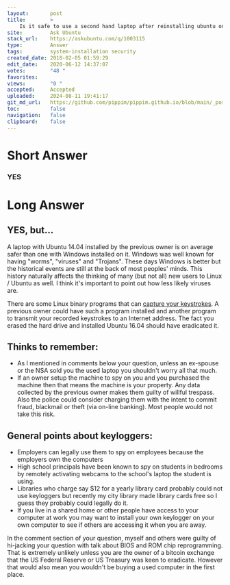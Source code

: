 ```yaml
---
layout:       post
title:        >
    Is it safe to use a second hand laptop after reinstalling ubuntu on it
site:         Ask Ubuntu
stack_url:    https://askubuntu.com/q/1003115
type:         Answer
tags:         system-installation security
created_date: 2018-02-05 01:59:29
edit_date:    2020-06-12 14:37:07
votes:        "48 "
favorites:    
views:        "0 "
accepted:     Accepted
uploaded:     2024-08-11 19:41:17
git_md_url:   https://github.com/pippim/pippim.github.io/blob/main/_posts/2018/2018-02-05-Is-it-safe-to-use-a-second-hand-laptop-after-reinstalling-ubuntu-on-it.md
toc:          false
navigation:   false
clipboard:    false
---
```


# Short Answer

### YES

# Long Answer

## YES, but...

A laptop with Ubuntu 14.04 installed by the previous owner is on average safer than one with Windows installed on it. Windows was well known for having "worms", "viruses" and "Trojans". These days Windows is better but the historical events are still at the back of most peoples' minds. This history naturally affects the thinking of many (but not all) new users to Linux / Ubuntu as well. I think it's important to point out how less likely viruses are.

There are some Linux binary programs that can [capture your keystrokes][1]. A previous owner could have such a program installed and another program to transmit your recorded keystrokes to an Internet address. The fact you erased the hard drive and installed Ubuntu 16.04 should have eradicated it.

## Thinks to remember:

- As I mentioned in comments below your question, unless an ex-spouse or the NSA sold you the used laptop you shouldn't worry all that much.
- If an owner setup the machine to spy on you and you purchased the machine then that means the machine is your property. Any data collected by the previous owner makes them guilty of willful trespass. Also the police could consider charging them with the intent to commit fraud, blackmail or theft (via on-line banking). Most people would not take this risk.

## General points about keyloggers:

- Employers can legally use them to spy on employees because the employers own the computers
- High school principals have been known to spy on students in bedrooms by remotely activating webcams to the school's laptop the student is using.
- Libraries who charge say $12 for a yearly library card probably could not use keyloggers but recently my city library made library cards free so I guess they probably could legally do it.
- If you live in a shared home or other people have access to your computer at work you may want to install your own keylogger on your own computer to see if others are accessing it when you are away.

In the comment section of your question, myself and others were guilty of hi-jacking your question with talk about BIOS and ROM chip reprogramming. That is extremely unlikely unless you are the owner of a bitcoin exchange that the US Federal Reserve or US Treasury was keen to eradicate. However that would also mean you wouldn't be buying a used computer in the first place.


  [1]: https://github.com/kernc/logkeys
